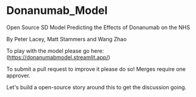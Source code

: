 # Donanumab_Model
Open Source SD Model Predicting the Effects of Donanumab on the NHS

By Peter Lacey, Matt Stammers and Wang Zhao

To play with the model please go here: (https://donanumabmodel.streamlit.app/)

To submit a pull request to improve it please do so! Merges require one approver.

Let's build a open-source story around this to get the discussion going.

